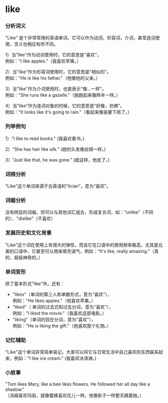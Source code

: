# like

### 分析词义

  

"Like" 是个非常常用的英语单词，它可以作为动词，形容词，介词，甚至连词使用，含义也相应有所不同。

  

1）当"like"作为动词使用时，它的意思是"喜欢"。  
例如："I like apples."（我喜欢苹果。）

  

2）当"like"作为形容词使用时，它的意思是"相似的"。  
例如："He is like his father."（他像他的父亲。）

  

3）当"like"作为介词使用时，也是表示"像…一样"。  
例如："She runs like a gazelle."（她跑起来像羚羊一样。）

  

4）当"like"作为连词对象的时候，它的意思是"好像，仿佛"。  
例如："It looks like it's going to rain."（看起来像是要下雨了。）

  

### 列举例句

  

1）"I like to read books." (我喜欢看书。)

  

2）"She has hair like silk." (她的头发像丝绸一样。)

  

3）"Just like that, he was gone." (就这样，他走了。)

  

### 词根分析

  

“Like”这个单词来源于古英语的“lician”，意为“喜欢”。

  

### 词缀分析

  

没有明显的词缀，但可以与其他词汇组合，形成复合词，如：“unlike”（不同的）、"dislike"（不喜欢）

  

### 发展历史和文化背景

  

“Like”这个词在使用上有很大的弹性，而且它在口语中的使用频率极高，尤其是北美的口语中，它甚至可以用来填充语气，例如：“It's like, really amazing.”（真的，超级神奇的。）

  

### 单词变形

  

除了基本形式"like"外，还有：

  

*   "likes"（单词的第三人称单数形式，意为"喜欢"），  
    例如："He likes apples."（他喜欢苹果。）
*   "liked"（ 单词的过去式和过去分词，意为"喜欢"），  
    例如："I liked the movie."（我喜欢这部电影。）
*   "liking"（单词的现在分词，意为"喜欢"），  
    例如："He is liking the gift."（他喜欢那个礼物。）

  

### 记忆辅助

  

"Like"这个单词非常简单易记，大家可以将它与日常生活中自己喜欢的东西联系起来，例如："I like ice cream." (我喜欢冰淇淋。)

  

### 小故事

  

"Tom likes Mary, like a bee likes flowers. He followed her all day like a shadow."  
（汤姆喜欢玛丽，就像蜜蜂喜欢花儿一样。他像影子一样整天跟着她。）
